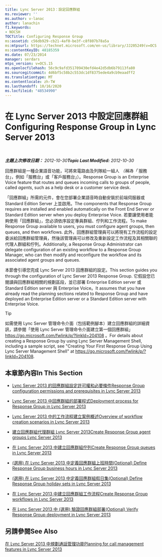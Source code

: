 ```yaml
---
title: Lync Server 2013：設定回應群組
ms.reviewer: ''
ms.author: v-lanac
author: lanachin
f1.keywords:
- NOCSH
TOCTitle: Configuring Response Group
ms:assetid: c56db929-cb21-4af0-be3f-c8f807b78a5a
ms:mtpsurl: https://technet.microsoft.com/en-us/library/JJ205249(v=OCS.15)
ms:contentKeyID: 48185359
ms.date: 07/23/2014
manager: serdars
mtps_version: v=OCS.15
ms.openlocfilehash: 56c9c9afd351709430efd4e42d5db6b79113fa80
ms.sourcegitcommit: 4d6bf5c58b2c553dc1df8375ede4a9cb9eaadff2
ms.translationtype: MT
ms.contentlocale: zh-TW
ms.lasthandoff: 10/16/2020
ms.locfileid: "48534990"
---
```

# <a name="configuring-response-group-in-lync-server-2013"></a><span data-ttu-id="c8884-102">在 Lync Server 2013 中設定回應群組</span><span class="sxs-lookup"><span data-stu-id="c8884-102">Configuring Response Group in Lync Server 2013</span></span>

<div data-xmlns="http://www.w3.org/1999/xhtml">

<div class="topic" data-xmlns="http://www.w3.org/1999/xhtml" data-msxsl="urn:schemas-microsoft-com:xslt" data-cs="https://msdn.microsoft.com/">

<div data-asp="https://msdn2.microsoft.com/asp">



</div>

<div id="mainSection">

<div id="mainBody">

<span> </span>

<span data-ttu-id="c8884-103">_**主題上次修改日期：** 2012-10-30_</span><span class="sxs-lookup"><span data-stu-id="c8884-103">_**Topic Last Modified:** 2012-10-30_</span></span>

<span data-ttu-id="c8884-104">回應群組是一種企業語音功能，可將來電路由及列隊給一組人 *（稱為「* 服務台」，例如「服務台」或「客戶服務台」）。</span><span class="sxs-lookup"><span data-stu-id="c8884-104">Response Group is an Enterprise Voice feature that routes and queues incoming calls to groups of people, called *agents*, such as a help desk or a customer service desk.</span></span>

<span data-ttu-id="c8884-105">「回應群組」所需的元件，會在您部署企業語音時自動安裝於前端伺服器或 Standard Edition Server 上並啟用。</span><span class="sxs-lookup"><span data-stu-id="c8884-105">The components that Response Group requires are installed and enabled automatically on the Front End Server or Standard Edition server when you deploy Enterprise Voice.</span></span> <span data-ttu-id="c8884-106">若要讓使用者能夠使用「回應群組」，您必須依序設定專員群組、佇列和工作流程。</span><span class="sxs-lookup"><span data-stu-id="c8884-106">To make Response Group available to users, you must configure agent groups, then queues, and then workflows.</span></span> <span data-ttu-id="c8884-107">此外，回應群組管理員可以將現有工作流程的設定委派給回應群組管理員，然後該管理員可以修改及重新設定工作流程及其相關聯的代理人群組和佇列。</span><span class="sxs-lookup"><span data-stu-id="c8884-107">Additionally, a Response Group Administrator can delegate configuration of an existing workflow to a Response Group Manager, who can then modify and reconfigure the workflow and its associated agent groups and queues.</span></span>

<span data-ttu-id="c8884-108">本節會引導您完成 Lync Server 2013 回應群組的設定。</span><span class="sxs-lookup"><span data-stu-id="c8884-108">This section guides you through the configuration of Lync Server 2013 Response Group.</span></span> <span data-ttu-id="c8884-109">它假設您已閱讀與回應群組相關的規劃區段，並已部署 Enterprise Edition server 或 Standard Edition server 與 Enterprise Voice。</span><span class="sxs-lookup"><span data-stu-id="c8884-109">It assumes that you have already read the planning sections related to Response Group and have deployed an Enterprise Edition server or a Standard Edition server with Enterprise Voice.</span></span>

<div>


> [!TIP]  
> <span data-ttu-id="c8884-110">如需使用 Lync Server 管理命令介面（包括範例腳本）建立回應群組的詳細資訊，請參閱「使用 Lync Server 管理命令介面建立第一個回應群組」 <A href="https://go.microsoft.com/fwlink/p/?linkid=204108">https://go.microsoft.com/fwlink/p/?linkId=204108</A> 。</span><span class="sxs-lookup"><span data-stu-id="c8884-110">For details about creating a Response Group by using Lync Server Management Shell, including a sample script, see "Creating Your First Response Group Using Lync Server Management Shell" at <A href="https://go.microsoft.com/fwlink/p/?linkid=204108">https://go.microsoft.com/fwlink/p/?linkId=204108</A>.</span></span>



</div>

<div>

## <a name="in-this-section"></a><span data-ttu-id="c8884-111">本章節內容</span><span class="sxs-lookup"><span data-stu-id="c8884-111">In This Section</span></span>

  - [<span data-ttu-id="c8884-112">Lync Server 2013 的回應群組設定許可權和必要條件</span><span class="sxs-lookup"><span data-stu-id="c8884-112">Response Group configuration permissions and prerequisites in Lync Server 2013</span></span>](lync-server-2013-response-group-configuration-permissions-and-prerequisites.md)

  - [<span data-ttu-id="c8884-113">Lync Server 2013 中回應群組的部署程式</span><span class="sxs-lookup"><span data-stu-id="c8884-113">Deployment process for Response Group in Lync Server 2013</span></span>](lync-server-2013-deployment-process-for-response-group.md)

  - [<span data-ttu-id="c8884-114">Lync Server 2013 中的工作流程建立案例概述</span><span class="sxs-lookup"><span data-stu-id="c8884-114">Overview of workflow creation scenarios in Lync Server 2013</span></span>](lync-server-2013-overview-of-workflow-creation-scenarios.md)

  - [<span data-ttu-id="c8884-115">建立回應群組代理群組 Lync Server 2013</span><span class="sxs-lookup"><span data-stu-id="c8884-115">Create Response Group agent groups Lync Server 2013</span></span>](lync-server-2013-create-response-group-agent-groups.md)

  - [<span data-ttu-id="c8884-116">在 Lync Server 2013 中建立回應群組佇列</span><span class="sxs-lookup"><span data-stu-id="c8884-116">Create Response Group queues in Lync Server 2013</span></span>](lync-server-2013-create-response-group-queues.md)

  - [<span data-ttu-id="c8884-117"> (選用) 在 Lync Server 2013 中定義回應群組上班時間</span><span class="sxs-lookup"><span data-stu-id="c8884-117">(Optional) Define Response Group business hours in Lync Server 2013</span></span>](lync-server-2013-optional-define-response-group-business-hours.md)

  - [<span data-ttu-id="c8884-118"> (選用) 在 Lync Server 2013 中定義回應群組假日集</span><span class="sxs-lookup"><span data-stu-id="c8884-118">(Optional) Define Response Group holiday sets in Lync Server 2013</span></span>](lync-server-2013-optional-define-response-group-holiday-sets.md)

  - [<span data-ttu-id="c8884-119">在 Lync Server 2013 中建立回應群組工作流程</span><span class="sxs-lookup"><span data-stu-id="c8884-119">Create Response Group workflows in Lync Server 2013</span></span>](lync-server-2013-create-response-group-workflows.md)

  - [<span data-ttu-id="c8884-120"> 在 Lync Server 2013 中 (選用) 驗證回應群組部署</span><span class="sxs-lookup"><span data-stu-id="c8884-120">(Optional) Verify Response Group deployment in Lync Server 2013</span></span>](lync-server-2013-optional-verify-response-group-deployment.md)

</div>

<div>

## <a name="see-also"></a><span data-ttu-id="c8884-121">另請參閱</span><span class="sxs-lookup"><span data-stu-id="c8884-121">See Also</span></span>


[<span data-ttu-id="c8884-122">在 Lync Server 2013 中規劃通話管理功能</span><span class="sxs-lookup"><span data-stu-id="c8884-122">Planning for call management features in Lync Server 2013</span></span>](lync-server-2013-planning-for-call-management-features.md)  
  

</div>

</div>

<span> </span>

</div>

</div>

</div>

